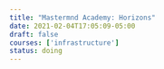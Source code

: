 ```yaml
---
title: "Mastermnd Academy: Horizons"
date: 2021-02-04T17:05:09-05:00
draft: false
courses: ['infrastructure']
status: doing
---
```


